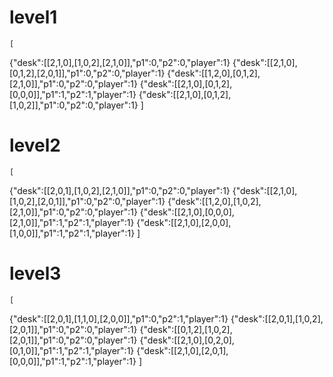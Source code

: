# level1
    [
{"desk":[[2,1,0],[1,0,2],[2,1,0]],"p1":0,"p2":0,"player":1} 
{"desk":[[2,1,0],[0,1,2],[2,0,1]],"p1":0,"p2":0,"player":1} 
{"desk":[[1,2,0],[0,1,2],[2,1,0]],"p1":0,"p2":0,"player":1} 
{"desk":[[2,1,0],[0,1,2],[0,0,0]],"p1":1,"p2":1,"player":1} 
{"desk":[[2,1,0],[0,1,2],[1,0,2]],"p1":0,"p2":0,"player":1} 
    ]
# level2
    [
{"desk":[[2,0,1],[1,0,2],[2,1,0]],"p1":0,"p2":0,"player":1} 
{"desk":[[2,1,0],[1,0,2],[2,0,1]],"p1":0,"p2":0,"player":1} 
{"desk":[[1,2,0],[1,0,2],[2,1,0]],"p1":0,"p2":0,"player":1} 
{"desk":[[2,1,0],[0,0,0],[2,1,0]],"p1":1,"p2":1,"player":1} 
{"desk":[[2,1,0],[2,0,0],[1,0,0]],"p1":1,"p2":1,"player":1} 
    ]
# level3
    [
{"desk":[[2,0,1],[1,1,0],[2,0,0]],"p1":0,"p2":1,"player":1} 
{"desk":[[2,0,1],[1,0,2],[2,0,1]],"p1":0,"p2":0,"player":1} 
{"desk":[[0,1,2],[1,0,2],[2,0,1]],"p1":0,"p2":0,"player":1} 
{"desk":[[2,1,0],[0,2,0],[0,1,0]],"p1":1,"p2":1,"player":1} 
{"desk":[[2,1,0],[2,0,1],[0,0,0]],"p1":1,"p2":1,"player":1} 
    ]
